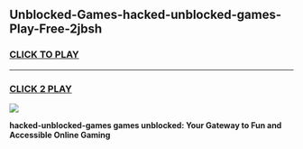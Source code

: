 
## Unblocked-Games-hacked-unblocked-games-Play-Free-2jbsh
<h3>
<a href="https://premium76.site?title=hacked-unblocked-games&ref=15A">CLICK TO PLAY</a></h3>
<hr>

<h3>
<a href="https://premium76.site?title=hacked-unblocked-games&ref=15A">CLICK 2 PLAY</a>
  
</h3>

<a href="https://premium76.site?title=hacked-unblocked-games&ref=15A"><img src="https://clearcache.store/games.png"></a>


**hacked-unblocked-games games unblocked: Your Gateway to Fun and Accessible Online Gaming**
